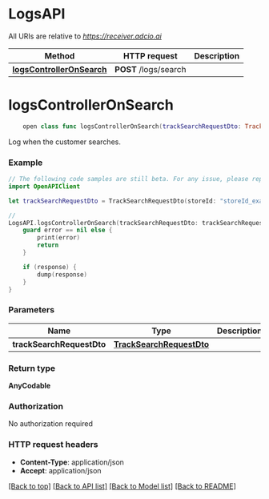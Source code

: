 # LogsAPI

All URIs are relative to *https://receiver.adcio.ai*

Method | HTTP request | Description
------------- | ------------- | -------------
[**logsControllerOnSearch**](LogsAPI.md#logscontrolleronsearch) | **POST** /logs/search | 


# **logsControllerOnSearch**
```swift
    open class func logsControllerOnSearch(trackSearchRequestDto: TrackSearchRequestDto, completion: @escaping (_ data: AnyCodable?, _ error: Error?) -> Void)
```



Log when the customer searches.

### Example
```swift
// The following code samples are still beta. For any issue, please report via http://github.com/OpenAPITools/openapi-generator/issues/new
import OpenAPIClient

let trackSearchRequestDto = TrackSearchRequestDto(storeId: "storeId_example", sessionId: "sessionId_example", deviceId: "deviceId_example", customerId: "customerId_example", sdkVersion: "sdkVersion_example", query: "query_example", found: true, pathname: "pathname_example", userAgent: "userAgent_example", appVersion: "appVersion_example") // TrackSearchRequestDto | 

// 
LogsAPI.logsControllerOnSearch(trackSearchRequestDto: trackSearchRequestDto) { (response, error) in
    guard error == nil else {
        print(error)
        return
    }

    if (response) {
        dump(response)
    }
}
```

### Parameters

Name | Type | Description  | Notes
------------- | ------------- | ------------- | -------------
 **trackSearchRequestDto** | [**TrackSearchRequestDto**](TrackSearchRequestDto.md) |  | 

### Return type

**AnyCodable**

### Authorization

No authorization required

### HTTP request headers

 - **Content-Type**: application/json
 - **Accept**: application/json

[[Back to top]](#) [[Back to API list]](../README.md#documentation-for-api-endpoints) [[Back to Model list]](../README.md#documentation-for-models) [[Back to README]](../README.md)

